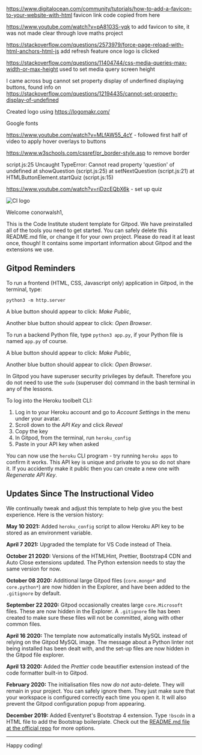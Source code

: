 https://www.digitalocean.com/community/tutorials/how-to-add-a-favicon-to-your-website-with-html favicon link code copied from here

https://www.youtube.com/watch?v=pA8103S-yqk to add favicon to site, it was not made clear through love maths project

https://stackoverflow.com/questions/2573979/force-page-reload-with-html-anchors-html-js add refresh feature once logo is clicked

https://stackoverflow.com/questions/11404744/css-media-queries-max-width-or-max-height used to set media query screen height

I came across bug cannot set property display of underfined displaying buttons, found info on https://stackoverflow.com/questions/12194435/cannot-set-property-display-of-undefined


Created logo using https://logomakr.com/

Google fonts

https://www.youtube.com/watch?v=MLfAW55_4cY - followed first half of video to apply hover overlays to buttons

https://www.w3schools.com/cssref/pr_border-style.asp to remove border

script.js:25 Uncaught TypeError: Cannot read property 'question' of undefined
    at showQuestion (script.js:25)
    at setNextQuestion (script.js:21)
    at HTMLButtonElement.startQuiz (script.js:15)

https://www.youtube.com/watch?v=riDzcEQbX6k - set up quiz




















![CI logo](https://codeinstitute.s3.amazonaws.com/fullstack/ci_logo_small.png)

Welcome conorwalsh1,

This is the Code Institute student template for Gitpod. We have preinstalled all of the tools you need to get started. You can safely delete this README.md file, or change it for your own project. Please do read it at least once, though! It contains some important information about Gitpod and the extensions we use.

## Gitpod Reminders

To run a frontend (HTML, CSS, Javascript only) application in Gitpod, in the terminal, type:

`python3 -m http.server`

A blue button should appear to click: _Make Public_,

Another blue button should appear to click: _Open Browser_.

To run a backend Python file, type `python3 app.py`, if your Python file is named `app.py` of course.

A blue button should appear to click: _Make Public_,

Another blue button should appear to click: _Open Browser_.

In Gitpod you have superuser security privileges by default. Therefore you do not need to use the `sudo` (superuser do) command in the bash terminal in any of the lessons.

To log into the Heroku toolbelt CLI:

1. Log in to your Heroku account and go to *Account Settings* in the menu under your avatar.
2. Scroll down to the *API Key* and click *Reveal*
3. Copy the key
4. In Gitpod, from the terminal, run `heroku_config`
5. Paste in your API key when asked

You can now use the `heroku` CLI program - try running `heroku apps` to confirm it works. This API key is unique and private to you so do not share it. If you accidently make it public then you can create a new one with _Regenerate API Key_.

## Updates Since The Instructional Video

We continually tweak and adjust this template to help give you the best experience. Here is the version history:

**May 10 2021:** Added `heroku_config` script to allow Heroku API key to be stored as an environment variable.

**April 7 2021:** Upgraded the template for VS Code instead of Theia.

**October 21 2020:** Versions of the HTMLHint, Prettier, Bootstrap4 CDN and Auto Close extensions updated. The Python extension needs to stay the same version for now.

**October 08 2020:** Additional large Gitpod files (`core.mongo*` and `core.python*`) are now hidden in the Explorer, and have been added to the `.gitignore` by default.

**September 22 2020:** Gitpod occasionally creates large `core.Microsoft` files. These are now hidden in the Explorer. A `.gitignore` file has been created to make sure these files will not be committed, along with other common files.

**April 16 2020:** The template now automatically installs MySQL instead of relying on the Gitpod MySQL image. The message about a Python linter not being installed has been dealt with, and the set-up files are now hidden in the Gitpod file explorer.

**April 13 2020:** Added the _Prettier_ code beautifier extension instead of the code formatter built-in to Gitpod.

**February 2020:** The initialisation files now _do not_ auto-delete. They will remain in your project. You can safely ignore them. They just make sure that your workspace is configured correctly each time you open it. It will also prevent the Gitpod configuration popup from appearing.

**December 2019:** Added Eventyret's Bootstrap 4 extension. Type `!bscdn` in a HTML file to add the Bootstrap boilerplate. Check out the <a href="https://github.com/Eventyret/vscode-bcdn" target="_blank">README.md file at the official repo</a> for more options.

---

Happy coding!

